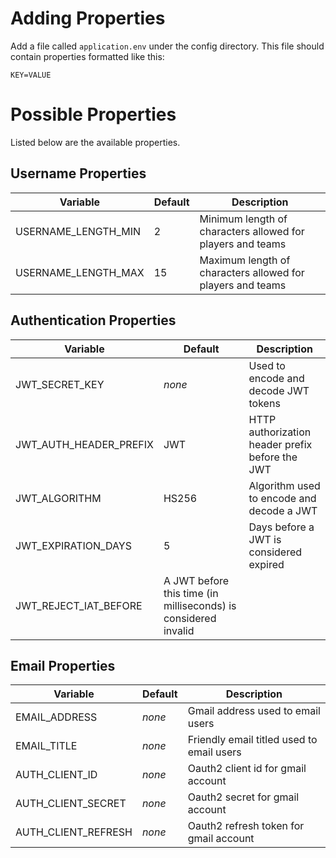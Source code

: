 Adding Properties
=================

Add a file called `application.env` under the config directory.
This file should contain properties formatted like this:

```
KEY=VALUE
```

Possible Properties
===================
Listed below are the available properties.


Username Properties
-------------------

| Variable | Default | Description |
| -------- | ------- | ----------- |
| USERNAME_LENGTH_MIN | 2 | Minimum length of characters allowed for players and teams |
| USERNAME_LENGTH_MAX | 15 | Maximum length of characters allowed for players and teams |


Authentication Properties
-------------------------

| Variable | Default | Description |
| -------- | ------- | ----------- |
| JWT_SECRET_KEY | *none* | Used to encode and decode JWT tokens |
| JWT_AUTH_HEADER_PREFIX | JWT | HTTP authorization header prefix before the JWT |
| JWT_ALGORITHM | HS256 | Algorithm used to encode and decode a JWT |
| JWT_EXPIRATION_DAYS | 5 | Days before a JWT is considered expired |
| JWT_REJECT_IAT_BEFORE | A JWT before this time (in milliseconds) is considered invalid |


Email Properties
----------------

| Variable | Default | Description |
| -------- | ------- | ----------- |
| EMAIL_ADDRESS | *none* | Gmail address used to email users |
| EMAIL_TITLE | *none* | Friendly email titled used to email users |
| AUTH_CLIENT_ID | *none* | Oauth2 client id for gmail account |
| AUTH_CLIENT_SECRET | *none* | Oauth2 secret for gmail account |
| AUTH_CLIENT_REFRESH | *none* | Oauth2 refresh token for gmail account |
